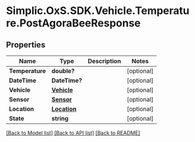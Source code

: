 # Simplic.OxS.SDK.Vehicle.Temperature.PostAgoraBeeResponse

## Properties

Name | Type | Description | Notes
------------ | ------------- | ------------- | -------------
**Temperature** | **double?** |  | [optional] 
**DateTime** | **DateTime?** |  | [optional] 
**Vehicle** | [**Vehicle**](Vehicle.md) |  | [optional] 
**Sensor** | [**Sensor**](Sensor.md) |  | [optional] 
**Location** | [**Location**](Location.md) |  | [optional] 
**State** | **string** |  | [optional] 

[[Back to Model list]](../README.md#documentation-for-models) [[Back to API list]](../README.md#documentation-for-api-endpoints) [[Back to README]](../README.md)

